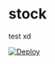 # stock
test xd

[![Deploy](https://www.herokucdn.com/deploy/button.svg)](https://dashboard.heroku.com/apps/mortis666app/deploy/github)
